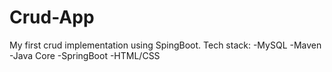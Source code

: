 # Crud-App
My first crud implementation using SpingBoot.
Tech stack:
-MySQL
-Maven
-Java Core
-SpringBoot
-HTML/CSS
